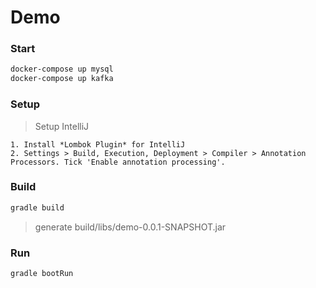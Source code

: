 # Demo


### Start
```bash
docker-compose up mysql
docker-compose up kafka
```


### Setup 
> Setup IntelliJ

    1. Install *Lombok Plugin* for IntelliJ
    2. Settings > Build, Execution, Deployment > Compiler > Annotation Processors. Tick 'Enable annotation processing'.

### Build
```bash
gradle build
```
> generate build/libs/demo-0.0.1-SNAPSHOT.jar

### Run
```bash
gradle bootRun
```